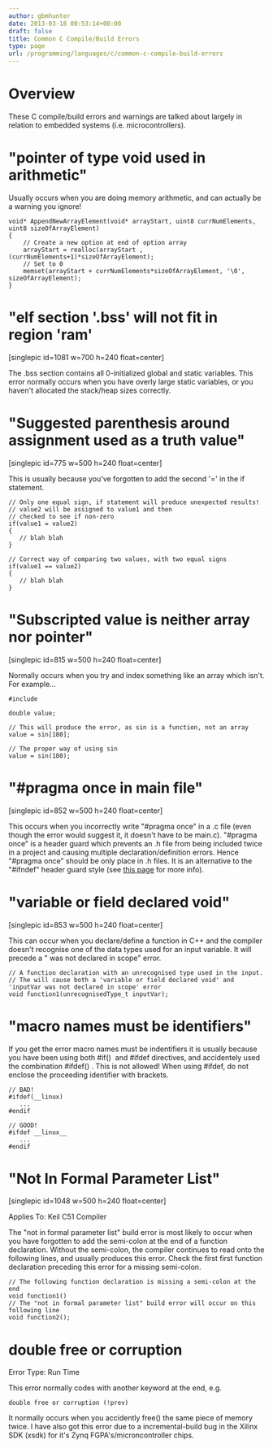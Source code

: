 ```yaml
---
author: gbmhunter
date: 2013-03-18 08:53:14+00:00
draft: false
title: Common C Compile/Build Errors
type: page
url: /programming/languages/c/common-c-compile-build-errors
---
```


# Overview





These C compile/build errors and warnings are talked about largely in relation to embedded systems (i.e. microcontrollers).





# "pointer of type void used in arithmetic"





Usually occurs when you are doing memory arithmetic, and can actually be a warning you ignore!




    
    
    void* AppendNewArrayElement(void* arrayStart, uint8 currNumElements, uint8 sizeOfArrayElement)
    {
    	// Create a new option at end of option array
    	arrayStart = realloc(arrayStart , (currNumElements+1)*sizeOfArrayElement);
    	// Set to 0
    	memset(arrayStart + currNumElements*sizeOfArrayElement, '\0', sizeOfArrayElement);
    }





# "elf section '.bss' will not fit in region 'ram'





[singlepic id=1081 w=700 h=240 float=center]





The .bss section contains all 0-initialized global and static variables. This error normally occurs when you have overly large static variables, or you haven't allocated the stack/heap sizes correctly.





# "Suggested parenthesis around assignment used as a truth value"





[singlepic id=775 w=500 h=240 float=center]





This is usually because you've forgotten to add the second '=' in the if statement.




    
    
    // Only one equal sign, if statement will produce unexpected results!
    // value2 will be assigned to value1 and then
    // checked to see if non-zero
    if(value1 = value2)
    {
       // blah blah
    }
    
    // Correct way of comparing two values, with two equal signs
    if(value1 == value2)
    {
       // blah blah
    }
    





# "Subscripted value is neither array nor pointer"





[singlepic id=815 w=500 h=240 float=center]





Normally occurs when you try and index something like an array which isn't. For example...




    
    
    #include 
    
    double value;
    
    // This will produce the error, as sin is a function, not an array
    value = sin[180];
    
    // The proper way of using sin
    value = sin(180);
    





# "#pragma once in main file"





[singlepic id=852 w=500 h=240 float=center]





This occurs when you incorrectly write "#pragma once" in a .c file (even though the error would suggest it, it doesn't have to be main.c). "#pragma once" is a header guard which prevents an .h file from being included twice in a project and causing multiple declaration/definition errors. Hence "#pragma once" should be only place in .h files. It is an alternative to the "#ifndef" header guard style (see [this page](http://blog.mbedded.ninja/programming/languages/c/header-guards) for more info).





# "variable or field declared void"





[singlepic id=853 w=500 h=240 float=center]





This can occur when you declare/define a function in C++ and the compiler doesn't recognise one of the data types used for an input variable. It will precede a "<variable> was not declared in scope" error.




    
    
    // A function declaration with an unrecognised type used in the input.
    // The will cause both a 'variable or field declared void' and 'inputVar was not declared in scope' error
    void function1(unrecognisedType_t inputVar);
    





# "macro names must be identifiers"





If you get the error macro names must be indentifiers it is usually because you have been using both #if()  and #ifdef directives, and accidentely used the combination #ifdef() . This is not allowed! When using #ifdef, do not enclose the proceeding identifier with brackets.




    
    
    // BAD!
    #ifdef(__linux)
       ...
    #endif
    
    // GOOD!
    #ifdef __linux__
       ...
    #endif
    





# "Not In Formal Parameter List"





[singlepic id=1048 w=500 h=240 float=center]





Applies To: Keil C51 Compiler





The "not in formal parameter list" build error is most likely to occur when you have forgotten to add the semi-colon at the end of a function declaration. Without the semi-colon, the compiler continues to read onto the following lines, and usually produces this error. Check the first first function declaration preceding this error for a missing semi-colon.




    
    
    // The following function declaration is missing a semi-colon at the end
    void function1()
    // The "not in formal parameter list" build error will occur on this following line
    void function2();
    





# double free or corruption





Error Type: Run Time





This error normally codes with another keyword at the end, e.g.




    
    
    double free or corruption (!prev)
    





It normally occurs when you accidently free() the same piece of memory twice. I have also got this error due to a incremental-build bug in the Xilinx SDK (xsdk) for it's Zynq FGPA's/microncontroller chips.
